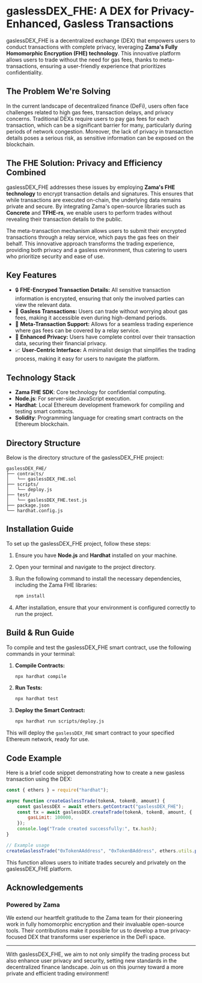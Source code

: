 
# gaslessDEX_FHE: A DEX for Privacy-Enhanced, Gasless Transactions

gaslessDEX_FHE is a decentralized exchange (DEX) that empowers users to conduct transactions with complete privacy, leveraging **Zama's Fully Homomorphic Encryption (FHE) technology**. This innovative platform allows users to trade without the need for gas fees, thanks to meta-transactions, ensuring a user-friendly experience that prioritizes confidentiality.

## The Problem We're Solving

In the current landscape of decentralized finance (DeFi), users often face challenges related to high gas fees, transaction delays, and privacy concerns. Traditional DEXs require users to pay gas fees for each transaction, which can be a significant barrier for many, particularly during periods of network congestion. Moreover, the lack of privacy in transaction details poses a serious risk, as sensitive information can be exposed on the blockchain.

## The FHE Solution: Privacy and Efficiency Combined

gaslessDEX_FHE addresses these issues by employing **Zama's FHE technology** to encrypt transaction details and signatures. This ensures that while transactions are executed on-chain, the underlying data remains private and secure. By integrating Zama's open-source libraries such as **Concrete** and **TFHE-rs**, we enable users to perform trades without revealing their transaction details to the public.

The meta-transaction mechanism allows users to submit their encrypted transactions through a relay service, which pays the gas fees on their behalf. This innovative approach transforms the trading experience, providing both privacy and a gasless environment, thus catering to users who prioritize security and ease of use.

## Key Features

- 🔒 **FHE-Encryped Transaction Details:** All sensitive transaction information is encrypted, ensuring that only the involved parties can view the relevant data.
- 🚀 **Gasless Transactions:** Users can trade without worrying about gas fees, making it accessible even during high-demand periods.
- 🔄 **Meta-Transaction Support:** Allows for a seamless trading experience where gas fees can be covered by a relay service.
- 👤 **Enhanced Privacy:** Users have complete control over their transaction data, securing their financial privacy.
- 📈 **User-Centric Interface:** A minimalist design that simplifies the trading process, making it easy for users to navigate the platform.

## Technology Stack

- **Zama FHE SDK**: Core technology for confidential computing.
- **Node.js**: For server-side JavaScript execution.
- **Hardhat**: Local Ethereum development framework for compiling and testing smart contracts.
- **Solidity**: Programming language for creating smart contracts on the Ethereum blockchain.

## Directory Structure

Below is the directory structure of the gaslessDEX_FHE project:

```
gaslessDEX_FHE/
├── contracts/
│   └── gaslessDEX_FHE.sol
├── scripts/
│   └── deploy.js
├── test/
│   └── gaslessDEX_FHE.test.js
├── package.json
└── hardhat.config.js
```

## Installation Guide

To set up the gaslessDEX_FHE project, follow these steps:

1. Ensure you have **Node.js** and **Hardhat** installed on your machine.
2. Open your terminal and navigate to the project directory.
3. Run the following command to install the necessary dependencies, including the Zama FHE libraries:

   ```bash
   npm install
   ```

4. After installation, ensure that your environment is configured correctly to run the project.

## Build & Run Guide

To compile and test the gaslessDEX_FHE smart contract, use the following commands in your terminal:

1. **Compile Contracts:**

   ```bash
   npx hardhat compile
   ```

2. **Run Tests:**

   ```bash
   npx hardhat test
   ```

3. **Deploy the Smart Contract:**

   ```bash
   npx hardhat run scripts/deploy.js
   ```

This will deploy the `gaslessDEX_FHE` smart contract to your specified Ethereum network, ready for use.

## Code Example

Here is a brief code snippet demonstrating how to create a new gasless transaction using the DEX:

```javascript
const { ethers } = require("hardhat");

async function createGaslessTrade(tokenA, tokenB, amount) {
    const gaslessDEX = await ethers.getContract("gaslessDEX_FHE");
    const tx = await gaslessDEX.createTrade(tokenA, tokenB, amount, {
        gasLimit: 100000,
    });
    console.log("Trade created successfully:", tx.hash);
}

// Example usage
createGaslessTrade("0xTokenAAddress", "0xTokenBAddress", ethers.utils.parseEther("1.0"));
```

This function allows users to initiate trades securely and privately on the gaslessDEX_FHE platform.

## Acknowledgements

### Powered by Zama

We extend our heartfelt gratitude to the Zama team for their pioneering work in fully homomorphic encryption and their invaluable open-source tools. Their contributions make it possible for us to develop a true privacy-focused DEX that transforms user experience in the DeFi space.

---

With gaslessDEX_FHE, we aim to not only simplify the trading process but also enhance user privacy and security, setting new standards in the decentralized finance landscape. Join us on this journey toward a more private and efficient trading environment!
```
